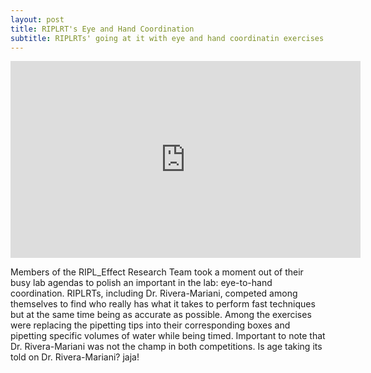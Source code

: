 ```yaml
---
layout: post
title: RIPLRT's Eye and Hand Coordination
subtitle: RIPLRTs' going at it with eye and hand coordinatin exercises!
---
```



<iframe class="tscplayer_inline embeddedObject" name="tsc_player" scrolling="no" frameborder="0" type="text/html" style="overflow:hidden;" src="https://www.screencast.com/users/Rivera_Mariani_25/folders/Camtasia Studio/media/f3aeb6f2-56a1-491c-b4dd-60fd49d4319d/embed" height="315" width="560" webkitallowfullscreen mozallowfullscreen allowfullscreen></iframe>

Members of the RIPL_Effect Research Team took a moment out of their busy lab agendas to polish an important in the lab: eye-to-hand coordination. RIPLRTs, including Dr. Rivera-Mariani, competed among themselves to find who really has what it takes to perform fast techniques but at the same time being as accurate as possible. Among the exercises were replacing the pipetting tips into their corresponding boxes and pipetting specific volumes of water while being timed. Important to note that Dr. Rivera-Mariani was not the champ in both competitions. Is age taking its told on Dr. Rivera-Mariani? jaja!